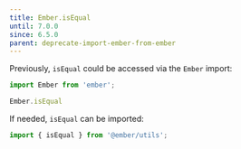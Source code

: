 ```yaml
---
title: Ember.isEqual
until: 7.0.0
since: 6.5.0
parent: deprecate-import-ember-from-ember
---
```



Previously, `isEqual` could be accessed via the `Ember` import:
```js
import Ember from 'ember';

Ember.isEqual
```

If needed, `isEqual` can be imported:
```js
import { isEqual } from '@ember/utils';
```
